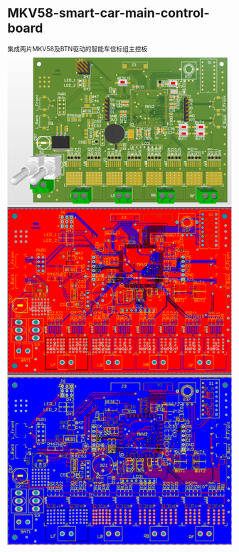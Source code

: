 # MKV58-smart-car-main-control-board
集成两片MKV58及BTN驱动的智能车信标组主控板
![](https://github.com/DUT-GengBao/MKV58-smart-car-main-control-board/blob/master/img/3DView.png)
![](https://github.com/DUT-GengBao/MKV58-smart-car-main-control-board/blob/master/img/TopLayer.png)
![](https://github.com/DUT-GengBao/MKV58-smart-car-main-control-board/blob/master/img/bottomlayer.png)
